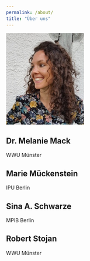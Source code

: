 ```yaml
---
permalink: /about/
title: "Über uns"
---
```



![Melanie](assets/images/Passbild.jpg)
## Dr. Melanie Mack
WWU Münster

## Marie Mückenstein
IPU Berlin

## Sina A. Schwarze
MPIB Berlin

## Robert Stojan
WWU Münster


